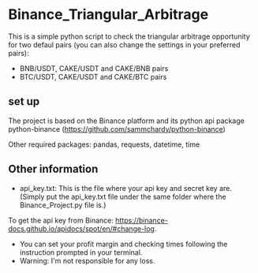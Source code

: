 # Binance_Triangular_Arbitrage
This is a simple python script to check the triangular arbitrage opportunity for two defaul pairs (you can also change the settings in your preferred pairs):
- BNB/USDT, CAKE/USDT and CAKE/BNB pairs
- BTC/USDT, CAKE/USDT and CAKE/BTC pairs
## set up
The project is based on the Binance platform and its python api package python-binance (https://github.com/sammchardy/python-binance)

Other required packages: pandas, requests, datetime, time
## Other information
- api_key.txt: This is the file where your api key and secret key are. (Simply put the api_key.txt file under the same folder where the Binance_Project.py file is.)

To get the api key from Binance: https://binance-docs.github.io/apidocs/spot/en/#change-log.
- You can set your profit margin and checking times following the instruction prompted in your terminal.
- Warning: I'm not responsible for any loss.
